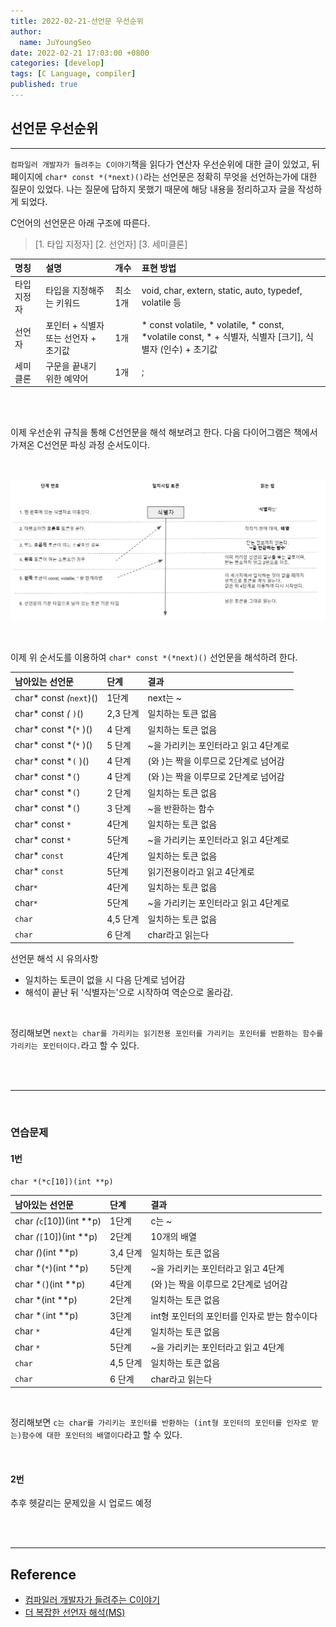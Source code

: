 ```yaml
---
title: 2022-02-21-선언문 우선순위
author:
  name: JuYoungSeo
date: 2022-02-21 17:03:00 +0800
categories: [develop]
tags: [C Language, compiler]
published: true
---
```


## 선언문 우선순위
--- 

`컴파일러 개발자가 들려주는 C이야기`책을 읽다가 연산자 우선순위에 대한 글이 있었고, 뒤 페이지에 `char* const *(*next)()`라는 선언문은 정확히 무엇을 선언하는가에 대한 질문이 있었다. 나는 질문에 답하지 못했기 때문에 해당 내용을 정리하고자 글을 작성하게 되었다.

C언어의 선언문은 아래 구조에 따른다.
> [1. 타입 지정자] [2. 선언자] [3. 세미클론]

| 명칭  | 설명          | 개수 | 표현 방법 |
|:---------|:----------- |:--------| :---------------------|
| 타입 지정자 | 타입을 지정해주는 키워드  | 최소 1개  | void, char, extern, static, auto, typedef, volatile 등 | 
| 선언자 | 포인터 + 식별자 또는 선언자 + 초기값  | 1개  | * const volatile, * volatile, * const, *volatile const, * + 식별자, 식별자 [크기], 식별자 (인수) + 초기값 | 
| 세미클론 | 구문을 끝내기 위한 예약어 | 1개  | ; | 

<br><br>

이제 우선순위 규칙을 통해 C선언문을 해석 해보려고 한다. 다음 다이어그램은 책에서 가져온 C선언문 파싱 과정 순서도이다.

<br>


![C선언문 파싱 과정 순서도](../_data/assets/img/declaration_priority_1.jpg)

<br>

이제 위 순서도를 이용하여 `char* const *(*next)()` 선언문을 해석하려 한다.


| 남아있는 선언문 | 단계 | 결과 |
|:---------|:----------- |:--------| 
| char* const *(*`next`)()  | 1단계  | next는 ~ |
| char* const *(* `)`()  | 2,3 단계  | 일치하는 토큰 없음 |
| char* const *(`*` )()  | 4 단계  | 일치하는 토큰 없음 |
| char* const *(`*` )()  | 5 단계  | ~을 가리키는 포인터라고 읽고 4단계로 |
| char* const *`(` )()  | 4 단계  | (와 )는 짝을 이루므로 2단계로 넘어감 |
| char* const *`(`)  | 4 단계  | (와 )는 짝을 이루므로 2단계로 넘어감 |
| char* const *`(`)  | 2 단계  | 일치하는 토큰 없음 |
| char* const *`(`)  | 3 단계  | ~을 반환하는 함수 |
| char* const `*`  | 4단계  | 일치하는 토큰 없음 |
| char* const `*`  | 5단계  | ~을 가리키는 포인터라고 읽고 4단계로 |
| char* `const`  | 4단계  | 일치하는 토큰 없음 |
| char* `const`  | 5단계  | 읽기전용이라고 읽고 4단계로 |
| char`*`   | 4단계  | 일치하는 토큰 없음 |
| char`*`  | 5단계  | ~을 가리키는 포인터라고 읽고 4단계로 |
| `char`  | 4,5 단계  |일치하는 토큰 없음 |
| `char`  | 6 단계  | char라고 읽는다 |

선언문 해석 시 유의사항
- 일치하는 토큰이 없을 시 다음 단계로 넘어감
- 해석이 끝난 뒤 '식별자는'으로 시작하여 역순으로 올라감.

<br>

정리해보면 `next는 char를 가리키는 읽기전용 포인터를 가리키는 포인터를 반환하는 함수를 가리키는 포인터이다.`라고 할 수 있다.

<br> <br>

---

<br>

### 연습문제

#### 1번 

`char *(*c[10])(int **p)`

| 남아있는 선언문 | 단계 | 결과 |
|:---------|:----------- |:--------| 
| char *(*`c`[10])(int **p)  | 1단계  | c는 ~ |
| char *(*`[`10])(int **p)  | 2단계  | 10개의 배열 |
| char *(*)(int **p)  | 3,4 단계  | 일치하는 토큰 없음 |
| char *(`*`)(int **p)  | 5단계  | ~을 가리키는 포인터라고 읽고 4단계 |
| char *`(`)(int **p)  | 4단계  | (와 )는 짝을 이루므로 2단계로 넘어감 |
| char *(int **p)  | 2단계  | 일치하는 토큰 없음 |
| char *`(`int **p)  | 3단계  | int형 포인터의 포인터를 인자로 받는 함수이다 |
| char `*`  | 4단계  | 일치하는 토큰 없음 |
| char `*`  | 5단계  |  ~을 가리키는 포인터라고 읽고 4단계 |
| `char`  | 4,5 단계  |일치하는 토큰 없음 |
| `char`  | 6 단계  | char라고 읽는다 |


<br>

정리해보면 `c는 char를 가리키는 포인터를 반환하는 (int형 포인터의 포인터를 인자로 받는)함수에 대한 포인터의 배열이다`라고 할 수 있다.

<br>

#### 2번 

추후 헷갈리는 문제있을 시 업로드 예정


<br><br>

---
## Reference

- [컴파일러 개발자가 들려주는 C이야기](https://www.aladin.co.kr/shop/wproduct.aspx?ItemId=286128779)
- [더 복잡한 선언자 해석(MS)](https://www.google.com/search?q=ms+%EC%84%A0%EC%96%B8%EB%AC%B8+%EC%9A%B0%EC%84%A0%EC%88%9C%EC%9C%84&oq=ms+%EC%84%A0%EC%96%B8%EB%AC%B8+%EC%9A%B0%EC%84%A0%EC%88%9C%EC%9C%84&aqs=chrome..69i57.8523j0j7&sourceid=chrome&ie=UTF-8)
